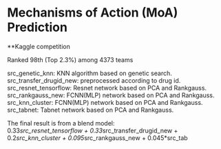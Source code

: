 # Mechanisms of Action (MoA) Prediction
**Kaggle competition

Ranked 98th (Top 2.3%) among 4373 teams

src_genetic_knn: KNN algorithm based on genetic search.  
src_transfer_drugid_new: preprocessed according to drug id.  
src_resnet_tensorflow: Resnet network based on PCA and Rankgauss.  
src_rankgauss_new: FCNN(MLP) network based on PCA and Rankgauss.  
src_knn_cluster: FCNN(MLP) network based on PCA and Rankgauss.  
src_tabnet: Tabnet network based on PCA and Rankgauss.  

The final result is from a blend model:  
0.33*src_resnet_tensorflow + 0.33*src_transfer_drugid_new + 0.2*src_knn_cluster + 0.095*src_rankgauss_new + 0.045*src_tab
